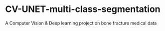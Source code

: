 # CV-UNET-multi-class-segmentation
A Computer Vision &amp; Deep learning project on bone fracture medical data
